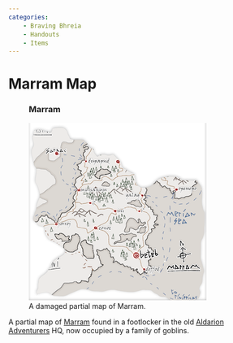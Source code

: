 ```yaml
---
categories:
    - Braving Bhreia
    - Handouts
    - Items
---
```

# Marram Map

<figure class="infobox right">
  <h3>Marram</h3>
  <a href="/assets/images/marram-map-partial-full.png">
    <img src="/assets/images/marram-map-partial-tiny.png" />
  </a>
  <figcaption>
    A damaged partial map of Marram.
  </figcaption>
</figure>

A partial map of [Marram](../../geography/countries/marram.md) found in a footlocker in the old [Aldarion Adventurers](../../adventures/dauriels-mansion/organizations/aldarion-adventurers.md) HQ, now occupied by a family of goblins.
